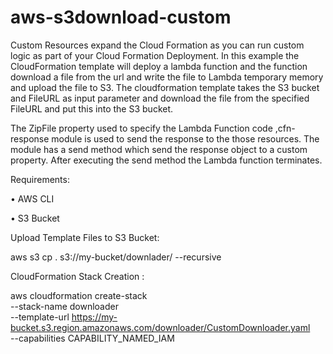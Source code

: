 # aws-s3download-custom
Custom Resources expand the Cloud Formation as you can run custom logic as part of your Cloud Formation Deployment. In this example the CloudFormation template will deploy a lambda function and the function download a file from the url and write the file to Lambda temporary memory and upload the file to S3. The cloudformation template takes the S3 bucket and FileURL as input parameter and download the file from the specified FileURL and put this into the S3 bucket.

The ZipFile property used to specify the Lambda Function code ,cfn-response module is used to send the response to the those resources. The module has a send method which send the response object to a custom property. After executing the send method the Lambda function terminates. 

Requirements:

  •	AWS CLI
  
  •	S3 Bucket
  
Upload Template Files to S3 Bucket:

aws s3 cp . s3://my-bucket/downlader/ --recursive

CloudFormation Stack Creation :

aws cloudformation create-stack \
--stack-name downloader \
--template-url https://my-bucket.s3.region.amazonaws.com/downloader/CustomDownloader.yaml \
--capabilities CAPABILITY_NAMED_IAM
